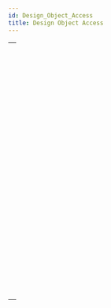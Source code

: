 ```yaml
---
id: Design_Object_Access
title: Design Object Access
---
```

||
|---|
|[<!-- INCLUDE #_command_.Current method path.Syntax -->](../../commands-legacy/current-method-path.md)<br/><!-- INCLUDE #_command_.Current method path.Summary -->|
|[<!-- INCLUDE #_command_.FORM EDIT.Syntax -->](../../commands/form-edit.md)<br/><!-- INCLUDE #_command_.FORM EDIT.Summary -->|
|[<!-- INCLUDE #_command_.FORM GET NAMES.Syntax -->](../../commands-legacy/form-get-names.md)<br/><!-- INCLUDE #_command_.FORM GET NAMES.Summary -->|
|[<!-- INCLUDE #_command_.METHOD Get attribute.Syntax -->](../../commands-legacy/method-get-attribute.md)<br/><!-- INCLUDE #_command_.METHOD Get attribute.Summary -->|
|[<!-- INCLUDE #_command_.METHOD GET ATTRIBUTES.Syntax -->](../../commands-legacy/method-get-attributes.md)<br/><!-- INCLUDE #_command_.METHOD GET ATTRIBUTES.Summary -->|
|[<!-- INCLUDE #_command_.METHOD GET CODE.Syntax -->](../../commands-legacy/method-get-code.md)<br/><!-- INCLUDE #_command_.METHOD GET CODE.Summary -->|
|[<!-- INCLUDE #_command_.METHOD GET COMMENTS.Syntax -->](../../commands-legacy/method-get-comments.md)<br/><!-- INCLUDE #_command_.METHOD GET COMMENTS.Summary -->|
|[<!-- INCLUDE #_command_.METHOD GET FOLDERS.Syntax -->](../../commands-legacy/method-get-folders.md)<br/><!-- INCLUDE #_command_.METHOD GET FOLDERS.Summary -->|
|[<!-- INCLUDE #_command_.METHOD GET MODIFICATION DATE.Syntax -->](../../commands-legacy/method-get-modification-date.md)<br/><!-- INCLUDE #_command_.METHOD GET MODIFICATION DATE.Summary -->|
|[<!-- INCLUDE #_command_.METHOD GET NAMES.Syntax -->](../../commands-legacy/method-get-names.md)<br/><!-- INCLUDE #_command_.METHOD GET NAMES.Summary -->|
|[<!-- INCLUDE #_command_.METHOD Get path.Syntax -->](../../commands-legacy/method-get-path.md)<br/><!-- INCLUDE #_command_.METHOD Get path.Summary -->|
|[<!-- INCLUDE #_command_.METHOD GET PATHS.Syntax -->](../../commands-legacy/method-get-paths.md)<br/><!-- INCLUDE #_command_.METHOD GET PATHS.Summary -->|
|[<!-- INCLUDE #_command_.METHOD GET PATHS FORM.Syntax -->](../../commands-legacy/method-get-paths-form.md)<br/><!-- INCLUDE #_command_.METHOD GET PATHS FORM.Summary -->|
|[<!-- INCLUDE #_command_.METHOD OPEN PATH.Syntax -->](../../commands-legacy/method-open-path.md)<br/><!-- INCLUDE #_command_.METHOD OPEN PATH.Summary -->|
|[<!-- INCLUDE #_command_.METHOD RESOLVE PATH.Syntax -->](../../commands-legacy/method-resolve-path.md)<br/><!-- INCLUDE #_command_.METHOD RESOLVE PATH.Summary -->|
|[<!-- INCLUDE #_command_.METHOD SET ACCESS MODE.Syntax -->](../../commands-legacy/method-set-access-mode.md)<br/><!-- INCLUDE #_command_.METHOD SET ACCESS MODE.Summary -->|
|[<!-- INCLUDE #_command_.METHOD SET ATTRIBUTE.Syntax -->](../../commands-legacy/method-set-attribute.md)<br/><!-- INCLUDE #_command_.METHOD SET ATTRIBUTE.Summary -->|
|[<!-- INCLUDE #_command_.METHOD SET ATTRIBUTES.Syntax -->](../../commands-legacy/method-set-attributes.md)<br/><!-- INCLUDE #_command_.METHOD SET ATTRIBUTES.Summary -->|
|[<!-- INCLUDE #_command_.METHOD SET CODE.Syntax -->](../../commands-legacy/method-set-code.md)<br/><!-- INCLUDE #_command_.METHOD SET CODE.Summary -->|
|[<!-- INCLUDE #_command_.METHOD SET COMMENTS.Syntax -->](../../commands-legacy/method-set-comments.md)<br/><!-- INCLUDE #_command_.METHOD SET COMMENTS.Summary -->|
